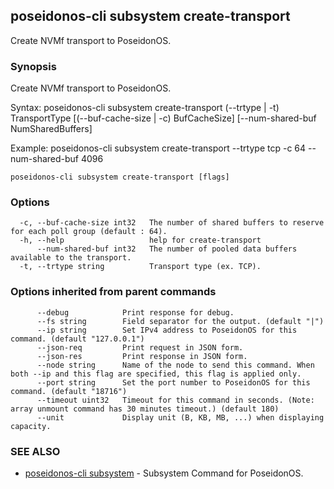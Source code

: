 ## poseidonos-cli subsystem create-transport

Create NVMf transport to PoseidonOS.

### Synopsis


Create NVMf transport to PoseidonOS.

Syntax:
	poseidonos-cli subsystem create-transport (--trtype | -t) TransportType [(--buf-cache-size | -c) BufCacheSize] [--num-shared-buf NumSharedBuffers]

Example:
	poseidonos-cli subsystem create-transport --trtype tcp -c 64 --num-shared-buf 4096
    

```
poseidonos-cli subsystem create-transport [flags]
```

### Options

```
  -c, --buf-cache-size int32   The number of shared buffers to reserve for each poll group (default : 64).
  -h, --help                   help for create-transport
      --num-shared-buf int32   The number of pooled data buffers available to the transport.
  -t, --trtype string          Transport type (ex. TCP).
```

### Options inherited from parent commands

```
      --debug            Print response for debug.
      --fs string        Field separator for the output. (default "|")
      --ip string        Set IPv4 address to PoseidonOS for this command. (default "127.0.0.1")
      --json-req         Print request in JSON form.
      --json-res         Print response in JSON form.
      --node string      Name of the node to send this command. When both --ip and this flag are specified, this flag is applied only.
      --port string      Set the port number to PoseidonOS for this command. (default "18716")
      --timeout uint32   Timeout for this command in seconds. (Note: array unmount command has 30 minutes timeout.) (default 180)
      --unit             Display unit (B, KB, MB, ...) when displaying capacity.
```

### SEE ALSO

* [poseidonos-cli subsystem](poseidonos-cli_subsystem.md)	 - Subsystem Command for PoseidonOS.

